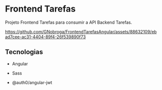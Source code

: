 # Frontend Tarefas

Projeto Frontend Tarefas para consumir a API Backend Tarefas.

https://github.com/GNobroga/FrontendTarefasAngular/assets/88632109/ebad7cee-ac31-4404-89f4-26f539890f73

## Tecnologias

- Angular

- Sass

- @auth0/angular-jwt
